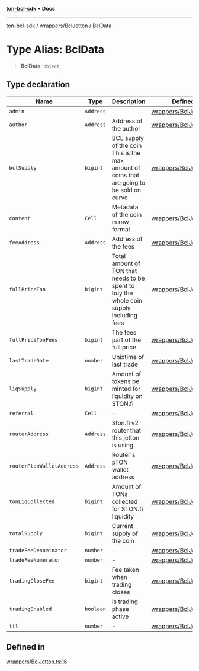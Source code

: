 [**ton-bcl-sdk**](../../../README.md) • **Docs**

***

[ton-bcl-sdk](../../../README.md) / [wrappers/BclJetton](../README.md) / BclData

# Type Alias: BclData

> **BclData**: `object`

## Type declaration

| Name | Type | Description | Defined in |
| ------ | ------ | ------ | ------ |
| `admin` | `Address` | - | [wrappers/BclJetton.ts:30](https://github.com/ton-fun-tech/ton-bcl-sdk/blob/7ee0ff6d1b35906d586d4feb09739aac48bafc30/src/wrappers/BclJetton.ts#L30) |
| `author` | `Address` | Address of the author | [wrappers/BclJetton.ts:34](https://github.com/ton-fun-tech/ton-bcl-sdk/blob/7ee0ff6d1b35906d586d4feb09739aac48bafc30/src/wrappers/BclJetton.ts#L34) |
| `bclSupply` | `bigint` | BCL supply of the coin This is the max amount of coins that are going to be sold on curve | [wrappers/BclJetton.ts:25](https://github.com/ton-fun-tech/ton-bcl-sdk/blob/7ee0ff6d1b35906d586d4feb09739aac48bafc30/src/wrappers/BclJetton.ts#L25) |
| `content` | `Cell` | Metadata of the coin in raw format | [wrappers/BclJetton.ts:38](https://github.com/ton-fun-tech/ton-bcl-sdk/blob/7ee0ff6d1b35906d586d4feb09739aac48bafc30/src/wrappers/BclJetton.ts#L38) |
| `feeAddress` | `Address` | Address of the fees | [wrappers/BclJetton.ts:42](https://github.com/ton-fun-tech/ton-bcl-sdk/blob/7ee0ff6d1b35906d586d4feb09739aac48bafc30/src/wrappers/BclJetton.ts#L42) |
| `fullPriceTon` | `bigint` | Total amount of TON that needs to be spent to buy the whole coin supply including fees | [wrappers/BclJetton.ts:67](https://github.com/ton-fun-tech/ton-bcl-sdk/blob/7ee0ff6d1b35906d586d4feb09739aac48bafc30/src/wrappers/BclJetton.ts#L67) |
| `fullPriceTonFees` | `bigint` | The fees part of the full price | [wrappers/BclJetton.ts:71](https://github.com/ton-fun-tech/ton-bcl-sdk/blob/7ee0ff6d1b35906d586d4feb09739aac48bafc30/src/wrappers/BclJetton.ts#L71) |
| `lastTradeDate` | `number` | Unixtime of last trade | [wrappers/BclJetton.ts:49](https://github.com/ton-fun-tech/ton-bcl-sdk/blob/7ee0ff6d1b35906d586d4feb09739aac48bafc30/src/wrappers/BclJetton.ts#L49) |
| `liqSupply` | `bigint` | Amount of tokens be minted for liquidity on STON.fi | [wrappers/BclJetton.ts:29](https://github.com/ton-fun-tech/ton-bcl-sdk/blob/7ee0ff6d1b35906d586d4feb09739aac48bafc30/src/wrappers/BclJetton.ts#L29) |
| `referral` | `Cell` | - | [wrappers/BclJetton.ts:58](https://github.com/ton-fun-tech/ton-bcl-sdk/blob/7ee0ff6d1b35906d586d4feb09739aac48bafc30/src/wrappers/BclJetton.ts#L58) |
| `routerAddress` | `Address` | Ston.fi v2 router that this jetton is using | [wrappers/BclJetton.ts:75](https://github.com/ton-fun-tech/ton-bcl-sdk/blob/7ee0ff6d1b35906d586d4feb09739aac48bafc30/src/wrappers/BclJetton.ts#L75) |
| `routerPtonWalletAddress` | `Address` | Router's pTON wallet address | [wrappers/BclJetton.ts:79](https://github.com/ton-fun-tech/ton-bcl-sdk/blob/7ee0ff6d1b35906d586d4feb09739aac48bafc30/src/wrappers/BclJetton.ts#L79) |
| `tonLiqCollected` | `bigint` | Amount of TONs collected for STON.fi liquidity | [wrappers/BclJetton.ts:57](https://github.com/ton-fun-tech/ton-bcl-sdk/blob/7ee0ff6d1b35906d586d4feb09739aac48bafc30/src/wrappers/BclJetton.ts#L57) |
| `totalSupply` | `bigint` | Current supply of the coin | [wrappers/BclJetton.ts:20](https://github.com/ton-fun-tech/ton-bcl-sdk/blob/7ee0ff6d1b35906d586d4feb09739aac48bafc30/src/wrappers/BclJetton.ts#L20) |
| `tradeFeeDenominator` | `number` | - | [wrappers/BclJetton.ts:44](https://github.com/ton-fun-tech/ton-bcl-sdk/blob/7ee0ff6d1b35906d586d4feb09739aac48bafc30/src/wrappers/BclJetton.ts#L44) |
| `tradeFeeNumerator` | `number` | - | [wrappers/BclJetton.ts:43](https://github.com/ton-fun-tech/ton-bcl-sdk/blob/7ee0ff6d1b35906d586d4feb09739aac48bafc30/src/wrappers/BclJetton.ts#L43) |
| `tradingCloseFee` | `bigint` | Fee taken when trading closes | [wrappers/BclJetton.ts:63](https://github.com/ton-fun-tech/ton-bcl-sdk/blob/7ee0ff6d1b35906d586d4feb09739aac48bafc30/src/wrappers/BclJetton.ts#L63) |
| `tradingEnabled` | `boolean` | Is trading phase active | [wrappers/BclJetton.ts:53](https://github.com/ton-fun-tech/ton-bcl-sdk/blob/7ee0ff6d1b35906d586d4feb09739aac48bafc30/src/wrappers/BclJetton.ts#L53) |
| `ttl` | `number` | - | [wrappers/BclJetton.ts:45](https://github.com/ton-fun-tech/ton-bcl-sdk/blob/7ee0ff6d1b35906d586d4feb09739aac48bafc30/src/wrappers/BclJetton.ts#L45) |

## Defined in

[wrappers/BclJetton.ts:16](https://github.com/ton-fun-tech/ton-bcl-sdk/blob/7ee0ff6d1b35906d586d4feb09739aac48bafc30/src/wrappers/BclJetton.ts#L16)
